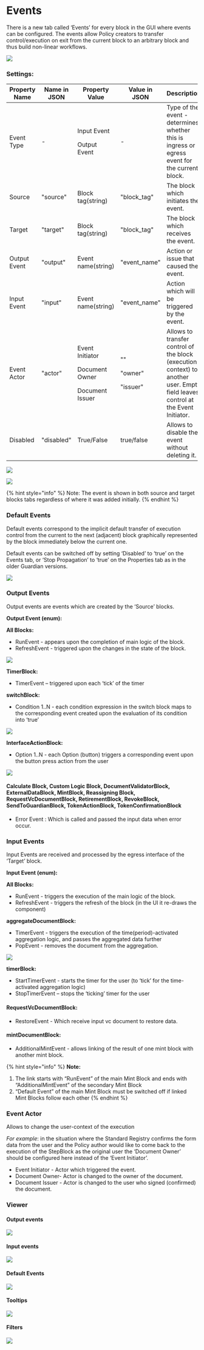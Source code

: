 # Events

There is a new tab called ‘Events’ for every block in the GUI where events can be configured. The events allow Policy creators to transfer control/execution on exit from the current block to an arbitrary block and thus build non-linear workflows.

![](../.gitbook/assets/Events\_1.png)

### Settings:

| Property Name | Name in JSON | Property Value                                                    | Value in JSON                          | Description                                                                                                                     |
| ------------- | ------------ | ----------------------------------------------------------------- | -------------------------------------- | ------------------------------------------------------------------------------------------------------------------------------- |
| Event Type    | -            | <p>Input Event</p><p>Output Event</p>                             | -                                      | Type of the event - determines whether this is ingress or egress event for the current block.                                   |
| Source        | "source"     | Block tag(string)                                                 | "block\_tag"                           | The block which initiates the event.                                                                                            |
| Target        | "target"     | Block tag(string)                                                 | "block\_tag"                           | The block which receives the event.                                                                                             |
| Output Event  | "output"     | Event name(string)                                                | "event\_name"                          | Action or issue that caused the event.                                                                                          |
| Input Event   | "input"      | Event name(string)                                                | "event\_name"                          | Action which will be triggered by the event.                                                                                    |
| Event Actor   | "actor"      | <p>Event Initiator</p><p>Document Owner</p><p>Document Issuer</p> | <p>""</p><p>"owner"</p><p>"issuer"</p> | Allows to transfer control of the block (execution context) to another user. Empty field leaves control at the Event Initiator. |
| Disabled      | "disabled"   | True/False                                                        | true/false                             | Allows to disable the event without deleting it.                                                                                |



![](../.gitbook/assets/Events\_1.png)

![](../.gitbook/assets/Events\_2.png)

{% hint style="info" %}
Note: The event is shown in both source and target blocks tabs regardless of where it was added initially.
{% endhint %}

### Default Events

Default events correspond to the implicit default transfer of execution control from the current to the next (adjacent) block graphically represented by the block immediately below the current one.

Default events can be switched off by setting ‘Disabled’ to ‘true’ on the Events tab, or ‘Stop Propagation’ to ‘true’ on the Properties tab as in the older Guardian versions.

![](../.gitbook/assets/Events\_3.png)

### Output Events

Output events are events which are created by the ‘Source’ blocks.

**Output Event (enum):**

**All Blocks:**

* RunEvent - appears upon the completion of main logic of the block.
* RefreshEvent - triggered upon the changes in the state of the block.

![](../.gitbook/assets/Events\_9.png)

**TimerBlock:**

* TimerEvent – triggered upon each ‘tick’ of the timer

**switchBlock:**

* Condition 1..N - each condition expression in the switch block maps to the corresponding event created upon the evaluation of its condition into ‘true’

![](../.gitbook/assets/Events\_11.png)

**InterfaceActionBlock:**

* Option 1..N - each Option (button) triggers a corresponding event upon the button press action from the user

![](../.gitbook/assets/Events\_10.png)

#### Calculate Block, Custom Logic Block, DocumentValidatorBlock, ExternalDataBlock, MintBlock, Reassigning Block, RequestVcDocumentBlock, RetirementBlock, RevokeBlock, SendToGuardianBlock, TokenActionBlock, TokenConfirmationBlock

* Error Event : Which is called and passed the input data when error occur.

### Input Events

Input Events are received and processed by the egress interface of the ‘Target’ block.

**Input Event (enum):**

**All Blocks:**

* RunEvent - triggers the execution of the main logic of the block.
* RefreshEvent - triggers the refresh of the block (in the UI it re-draws the component)

**aggregateDocumentBlock:**

* TimerEvent - triggers the execution of the time(period)-activated aggregation logic, and passes the aggregated data further
* PopEvent - removes the document from the aggregation.&#x20;

![](../.gitbook/assets/Events\_12.png)

**timerBlock:**

* StartTimerEvent - starts the timer for the user (to ‘tick’ for the time-activated aggregation logic)
* StopTimerEvent – stops the ‘ticking’ timer for the user

#### RequestVcDocumentBlock:

* RestoreEvent - Which receive input vc document to restore data.

#### mintDocumentBlock:

* AdditionalMintEvent - allows linking of the result of one mint block with another mint block.

{% hint style="info" %}
**Note:**

1. The link starts with “RunEvent” of the main Mint Block and ends with “AdditionalMintEvent” of the secondary Mint Block
2. “Default Event” of the main Mint Block must be switched off if linked Mint Blocks follow each other
{% endhint %}

### Event Actor

Allows to change the user-context of the execution

_For example_: in the situation where the Standard Registry confirms the form data from the user and the Policy author would like to come back to the execution of the StepBlock as the original user the ‘Document Owner’ should be configured here instead of the ‘Event Initiator’.

* Event Initiator - Actor which triggered the event.
* Document Owner- Actor is changed to the owner of the document.
* Document Issuer - Actor is changed to the user who signed (confirmed) the document.

### Viewer

#### Output events

![](../.gitbook/assets/Events\_4.png)

#### Input events

![](../.gitbook/assets/Events\_5.png)

#### Default Events

![](../.gitbook/assets/Events\_6.png)

#### Tooltips

![](../.gitbook/assets/Events\_7.png)

#### Filters

![](../.gitbook/assets/Events\_8.png)
